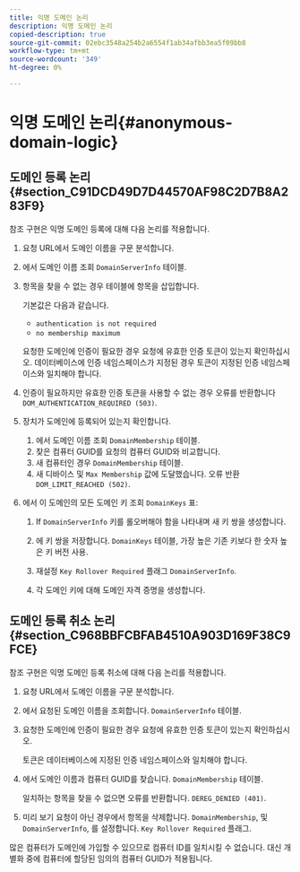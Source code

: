 ```yaml
---
title: 익명 도메인 논리
description: 익명 도메인 논리
copied-description: true
source-git-commit: 02ebc3548a254b2a6554f1ab34afbb3ea5f09bb8
workflow-type: tm+mt
source-wordcount: '349'
ht-degree: 0%

---
```


# 익명 도메인 논리{#anonymous-domain-logic}

## 도메인 등록 논리 {#section_C91DCD49D7D44570AF98C2D7B8A283F9}

참조 구현은 익명 도메인 등록에 대해 다음 논리를 적용합니다.

1. 요청 URL에서 도메인 이름을 구문 분석합니다.
1. 에서 도메인 이름 조회 `DomainServerInfo` 테이블.
1. 항목을 찾을 수 없는 경우 테이블에 항목을 삽입합니다.

   기본값은 다음과 같습니다.

   * `authentication is not required`
   * `no membership maximum`

   요청한 도메인에 인증이 필요한 경우 요청에 유효한 인증 토큰이 있는지 확인하십시오. 데이터베이스에 인증 네임스페이스가 지정된 경우 토큰이 지정된 인증 네임스페이스와 일치해야 합니다.
1. 인증이 필요하지만 유효한 인증 토큰을 사용할 수 없는 경우 오류를 반환합니다 `DOM_AUTHENTICATION_REQUIRED (503)`.
1. 장치가 도메인에 등록되어 있는지 확인합니다.

   1. 에서 도메인 이름 조회 `DomainMembership` 테이블.
   1. 찾은 컴퓨터 GUID를 요청의 컴퓨터 GUID와 비교합니다.
   1. 새 컴퓨터인 경우 `DomainMembership` 테이블.
   1. 새 디바이스 및 `Max Membership` 값에 도달했습니다. 오류 반환 `DOM_LIMIT_REACHED (502)`.

1. 에서 이 도메인의 모든 도메인 키 조회 `DomainKeys` 표:

   1. If `DomainServerInfo` 키를 롤오버해야 함을 나타내며 새 키 쌍을 생성합니다.
   1. 에 키 쌍을 저장합니다. `DomainKeys` 테이블, 가장 높은 기존 키보다 한 숫자 높은 키 버전 사용.
   1. 재설정 `Key Rollover Required` 플래그 `DomainServerInfo`.

   1. 각 도메인 키에 대해 도메인 자격 증명을 생성합니다.

## 도메인 등록 취소 논리 {#section_C968BBFCBFAB4510A903D169F38C9FCE}

참조 구현은 익명 도메인 등록 취소에 대해 다음 논리를 적용합니다.

1. 요청 URL에서 도메인 이름을 구문 분석합니다.
1. 에서 요청된 도메인 이름을 조회합니다. `DomainServerInfo` 테이블.
1. 요청한 도메인에 인증이 필요한 경우 요청에 유효한 인증 토큰이 있는지 확인하십시오.

   토큰은 데이터베이스에 지정된 인증 네임스페이스와 일치해야 합니다.
1. 에서 도메인 이름과 컴퓨터 GUID를 찾습니다. `DomainMembership` 테이블.

   일치하는 항목을 찾을 수 없으면 오류를 반환합니다. `DEREG_DENIED (401)`.

1. 미리 보기 요청이 아닌 경우에서 항목을 삭제합니다. `DomainMembership`, 및 `DomainServerInfo`, 를 설정합니다. `Key Rollover Required` 플래그.

많은 컴퓨터가 도메인에 가입할 수 있으므로 컴퓨터 ID를 일치시킬 수 없습니다. 대신 개별화 중에 컴퓨터에 할당된 임의의 컴퓨터 GUID가 적용됩니다.
